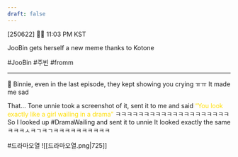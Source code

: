 ```yaml
---
draft: false
---
```

[250622] 🐣💭 11:03 PM KST

JooBin gets herself a new meme thanks to Kotone

#JooBin #주빈 #fromm
___

🫧 Binnie, even in the last episode, they kept showing you crying ㅠㅠ It made me sad

That...
Tone unnie took a screenshot of it, sent it to me and said
<font color="#ffde02">“You look exactly like a girl wailing in a drama”  </font>
ㅋㅋㅋㅋㅋㅋㅋㅋㅋㅋㅋㅋㅋㅋㅋㅋㅋㅋㅋㅋ  
So I looked up #DramaWailing and sent it to unnie
It looked exactly the same 
ㅋㅋㅋㅅㅋㄱㅋㄱㅋㅋㅋㅋㅋㅋㅋㅋㅋㅋ

#드라마오열
![[드라마오열.png|725]]

